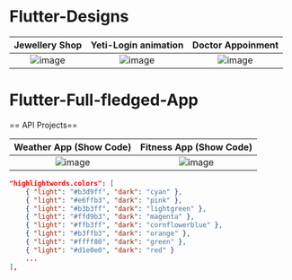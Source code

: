# Flutter-Designs


Jewellery Shop  |  Yeti-Login animation |  Doctor Appoinment
:-------------------------:|:-------------------------:|:-------------------------:
![image](https://github.com/iqbalriiaz/Flutter-Showcase/blob/main/res/jwellery-shop.gif?raw=true) | ![image](https://raw.githubusercontent.com/iqbalriiaz/Flutter-Showcase/main/res/yeti-login-animation.gif) | ![image](https://github.com/iqbalriiaz/Project-Showcase/blob/main/res/doctor-appointment-app.gif?raw=true)


# Flutter-Full-fledged-App

== API Projects==


Weather App (Show Code)  |  Fitness App (Show Code)  
:-------------------------:|:-------------------------:
![image](https://raw.githubusercontent.com/iqbalriiaz/Project-Showcase/main/res/weather-app.gif) | ![image](https://github.com/iqbalriiaz/Project-Showcase/blob/main/res/fitness-app.gif?raw=true) |


```json
"highlightwords.colors": [
    { "light": "#b3d9ff", "dark": "cyan" },
    { "light": "#e6ffb3", "dark": "pink" },
    { "light": "#b3b3ff", "dark": "lightgreen" },
    { "light": "#ffd9b3", "dark": "magenta" },
    { "light": "#ffb3ff", "dark": "cornflowerblue" },
    { "light": "#b3ffb3", "dark": "orange" },
    { "light": "#ffff80", "dark": "green" },
    { "light": "#d1e0e0", "dark": "red" }                                        
    ...
],
```
